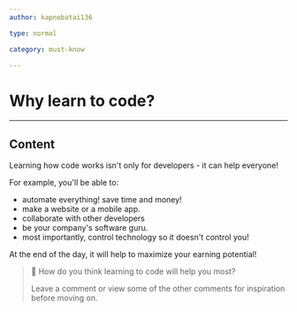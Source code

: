 ```yaml
---
author: kapnobatai136

type: normal

category: must-know

---
```


# Why learn to code?

---
## Content

Learning how code works isn't only for developers - it can help everyone! 

For example, you'll be able to:
- automate everything! save time and money!
- make a website or a mobile app.
- collaborate with other developers
- be your company's software guru.
- most importantly, control technology so it doesn't control you!

At the end of the day, it will help to maximize your earning potential!

> 💬 How do you think learning to code will help you most?
>
> Leave a comment or view some of the other comments for inspiration before moving on.



